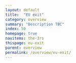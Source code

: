 ```yaml
---
layout: default
title:  "EU exit"
category: overview
summary: "Description TBC"
index: 50
homepage: true
navitems: the-3rs
thispage: eu-exit
parent: overview
permalink: /overview/eu-exit/
---
```

